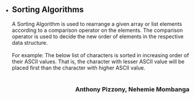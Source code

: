 <div class="wydVeRqMMtvFhbtm0Oda " style="transition: height 400ms linear 0s; height: auto;"><div class="ya7hOTvkcvOlBTsWTi3l"><ul class="ejluTAOsy5VUAKh6nRV3"><li><h2 class="MeFGWxW4GIK5soMCM_Qe">Sorting Algorithms</h2><div class="wER9hC6Ayr8OWkXr4hrQ default"><div class="html">
A Sorting Algorithm is used to rearrange a given array or list elements according to a comparison operator on the elements. The comparison operator is used to decide the new order of elements in the respective data structure.
<br> <br>
For example: The below list of characters is sorted in increasing order of their ASCII values. That is, the character with lesser ASCII value will be placed first than the character with higher ASCII value.
<br><br>
<h3 align="right">Anthony Pizzony, Nehemie Mombanga</h3>

</div></div></li></ul></div></div>







